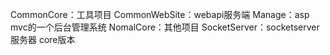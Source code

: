 ﻿CommonCore：工具项目
CommonWebSite：webapi服务端
Manage：asp mvc的一个后台管理系统
NomalCore：其他项目
SocketServer：socketserver服务器   core版本
